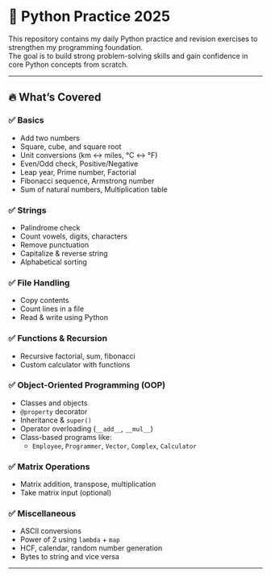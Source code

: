 # 🐍 Python Practice 2025

This repository contains my daily Python practice and revision exercises to strengthen my programming foundation.  
The goal is to build strong problem-solving skills and gain confidence in core Python concepts from scratch.

---

## 🔥 What’s Covered

### ✅ Basics

- Add two numbers
- Square, cube, and square root
- Unit conversions (km ↔ miles, °C ↔ °F)
- Even/Odd check, Positive/Negative
- Leap year, Prime number, Factorial
- Fibonacci sequence, Armstrong number
- Sum of natural numbers, Multiplication table

### ✅ Strings

- Palindrome check
- Count vowels, digits, characters
- Remove punctuation
- Capitalize & reverse string
- Alphabetical sorting

### ✅ File Handling

- Copy contents
- Count lines in a file
- Read & write using Python

### ✅ Functions & Recursion

- Recursive factorial, sum, fibonacci
- Custom calculator with functions

### ✅ Object-Oriented Programming (OOP)

- Classes and objects
- `@property` decorator
- Inheritance & `super()`
- Operator overloading (`__add__`, `__mul__`)
- Class-based programs like:
  - `Employee`, `Programmer`, `Vector`, `Complex`, `Calculator`

### ✅ Matrix Operations

- Matrix addition, transpose, multiplication
- Take matrix input (optional)

### ✅ Miscellaneous

- ASCII conversions
- Power of 2 using `lambda` + `map`
- HCF, calendar, random number generation
- Bytes to string and vice versa

---
